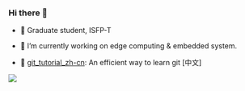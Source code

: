 ### Hi there 👋

- 🧢 Graduate student, ISFP-T
  
- 🔬 I’m currently working on edge computing & embedded system.
  
- 📝 [git_tutorial_zh-cn](https://github.com/rshouX/git_tutorial_zh-cn): An efficient way to learn git [中文]

<image src="https://github-readme-stats.vercel.app/api?username=rshouX&show_icons=true&include_all_commits=true" />
<!--
**rshouX/rshouX** is a ✨ _special_ ✨ repository because its `README.md` (this file) appears on your GitHub profile.

Here are some ideas to get you started:

- 🔭 I’m currently working on ...
- 🌱 I’m currently learning ...
- 👯 I’m looking to collaborate on ...
- 🤔 I’m looking for help with ...
- 💬 Ask me about ...
- 📫 How to reach me: ...
- 😄 Pronouns: ...
- ⚡ Fun fact: ...
-->
